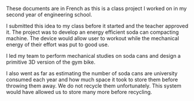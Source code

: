 These documents are in French as this is a class project I worked on in my second year of engineering school.  

I submitted this idea to my class before it started and the teacher approved it.
The project was to develop an energy efficient soda can compacting machine. The device would allow user to workout while the mechanical energy of their effort was put to good use. 

I led my team to perform mechanical studies on soda cans and design a primitive 3D version of the gym bike. 

I also went as far as estimating the number of soda cans are university consumed each year and how much space it took to store them before throwing them away. We do not recycle them 
unfortunately. This system would have allowed us to store many more before recycling.

